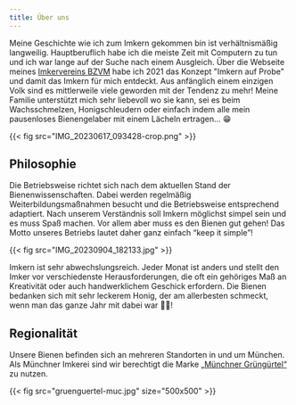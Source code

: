 ```yaml
---
title: Über uns
---
```


Meine Geschichte wie ich zum Imkern gekommen bin ist verhältnismäßig langweilig.
Hauptberuflich habe ich die meiste Zeit mit Computern zu tun und ich war lange auf der Suche nach einem Ausgleich.
Über die Webseite meines [Imkervereins BZVM](https://bzvm.de/) habe ich 2021 das Konzept "Imkern auf Probe" und damit das Imkern für mich entdeckt.
Aus anfänglich einem einzigen Volk sind es mittlerweile viele geworden mit der Tendenz zu mehr!
Meine Familie unterstützt mich sehr liebevoll wo sie kann, sei es beim Wachsschmelzen, Honigschleudern oder einfach indem alle mein pausenloses Bienengelaber mit einem Lächeln ertragen… 😁

{{< fig src="IMG_20230617_093428-crop.png" >}}

## Philosophie

Die Betriebsweise richtet sich nach dem aktuellen Stand der Bienenwissenschaften.
Dabei werden regelmäßig Weiterbildungsmaßnahmen besucht und die Betriebsweise entsprechend adaptiert.
Nach unserem Verständnis soll Imkern möglichst simpel sein und es muss Spaß machen.
Vor allem aber muss es den Bienen gut gehen!
Das Motto unseres Betriebs lautet daher ganz einfach “keep it simple”!

{{< fig src="IMG_20230904_182133.jpg" >}}

Imkern ist sehr abwechslungsreich.
Jeder Monat ist anders und stellt den Imker vor verschiedenste Herausforderungen, die oft ein gehöriges Maß an Kreativität oder auch handwerklichem Geschick erfordern.
Die Bienen bedanken sich mit sehr leckerem Honig, der am allerbesten schmeckt, wenn man das ganze Jahr mit dabei war 🐝🍯!

## Regionalität

Unsere Bienen befinden sich an mehreren Standorten in und um München.
Als Münchner Imkerei sind wir berechtigt die Marke [„Münchner Grüngürtel“](https://stadt.muenchen.de/infos/muenchner-gruenguertel.html) zu nutzen.

{{< fig src="gruenguertel-muc.jpg" size="500x500" >}}